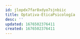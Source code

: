 ```yaml
---
id: jlopdx7far8xdyo7sjnbiic
title: Optativa-ÉticaPsicología
desc: ''
updated: 1676502376411
created: 1676502376411
---
```

